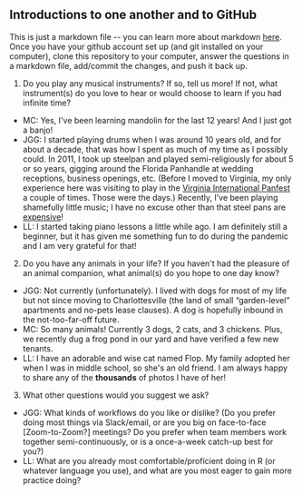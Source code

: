 ## Introductions to one another and to GitHub

This is just a markdown file -- you can learn more about markdown [here](https://guides.github.com/features/mastering-markdown/). Once you have your github account set up (and git installed on your computer), clone this repository to your computer, answer the questions in a markdown file, add/commit the changes, and push it back up.

1. Do you play any musical instruments? If so, tell us more! If not, what instrument(s) do you love to hear or would choose to learn if you had infinite time?

* MC: Yes, I've been learning mandolin for the last 12 years! And I just got a banjo!
* JGG: I started playing drums when I was around 10 years old, and for about a decade, that was how I spent as much of my time as I possibly could. In 2011, I took up steelpan and played semi-religiously for about 5 or so years, gigging around the Florida Panhandle at wedding receptions, business openings, etc. (Before I moved to Virginia, my only experience here was visiting to play in the [Virginia International Panfest](https://www.vapanfest.org/) a couple of times. Those were the days.) Recently, I’ve been playing shamefully little music; I have no excuse other than that steel pans are [expensive](http://www.mannetteinstruments.com/classical-series.html)!
* LL: I started taking piano lessons a little while ago. I am definitely still a beginner, but it has given me something fun to do during the pandemic and I am very grateful for that!

2. Do you have any animals in your life? If you haven't had the pleasure of an animal companion, what animal(s) do you hope to one day know?

* JGG: Not currently (unfortunately). I lived with dogs for most of my life but not since moving to Charlottesville (the land of small “garden-level” apartments and no-pets lease clauses). A dog is hopefully inbound in the not-too-far-off future.
* MC: So many animals! Currently 3 dogs, 2 cats, and 3 chickens. Plus, we recently dug a frog pond in our yard and have verified a few new tenants.
* LL: I have an adorable and wise cat named Flop. My family adopted her when I was in middle school, so she's an old friend. I am always happy to share any of the __thousands__ of photos I have of her!

3. What other questions would you suggest we ask?

* JGG: What kinds of workflows do you like or dislike? (Do you prefer doing most things via Slack/email, or are you big on face-to-face [Zoom-to-Zoom?] meetings? Do you prefer when team members work together semi-continuously, or is a once-a-week catch-up best for you?)
* LL: What are you already most comfortable/proficient doing in R (or whatever language you use), and what are you most eager to gain more practice doing? 
